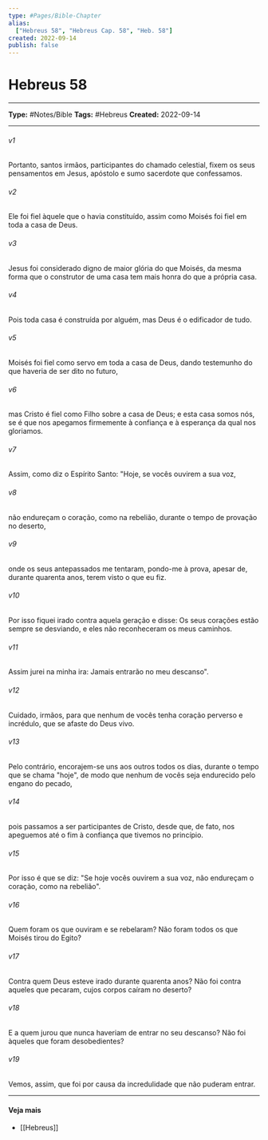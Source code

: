 ```yaml
---
type: #Pages/Bible-Chapter
alias:
  ["Hebreus 58", "Hebreus Cap. 58", "Heb. 58"]
created: 2022-09-14
publish: false
---
```


# Hebreus 58

---

**Type:** #Notes/Bible
**Tags:** #Hebreus
**Created:** 2022-09-14

---

###### v1
Portanto, santos irmãos, participantes do chamado celestial, fixem os seus pensamentos em Jesus, apóstolo e sumo sacerdote que confessamos.
###### v2
Ele foi fiel àquele que o havia constituído, assim como Moisés foi fiel em toda a casa de Deus.
###### v3
Jesus foi considerado digno de maior glória do que Moisés, da mesma forma que o construtor de uma casa tem mais honra do que a própria casa.
###### v4
Pois toda casa é construída por alguém, mas Deus é o edificador de tudo.
###### v5
Moisés foi fiel como servo em toda a casa de Deus, dando testemunho do que haveria de ser dito no futuro,
###### v6
mas Cristo é fiel como Filho sobre a casa de Deus; e esta casa somos nós, se é que nos apegamos firmemente à confiança e à esperança da qual nos gloriamos.
###### v7
Assim, como diz o Espírito Santo: "Hoje, se vocês ouvirem a sua voz,
###### v8
não endureçam o coração, como na rebelião, durante o tempo de provação no deserto,
###### v9
onde os seus antepassados me tentaram, pondo-me à prova, apesar de, durante quarenta anos, terem visto o que eu fiz.
###### v10
Por isso fiquei irado contra aquela geração e disse: Os seus corações estão sempre se desviando, e eles não reconheceram os meus caminhos.
###### v11
Assim jurei na minha ira: Jamais entrarão no meu descanso".
###### v12
Cuidado, irmãos, para que nenhum de vocês tenha coração perverso e incrédulo, que se afaste do Deus vivo.
###### v13
Pelo contrário, encorajem-se uns aos outros todos os dias, durante o tempo que se chama "hoje", de modo que nenhum de vocês seja endurecido pelo engano do pecado,
###### v14
pois passamos a ser participantes de Cristo, desde que, de fato, nos apeguemos até o fim à confiança que tivemos no princípio.
###### v15
Por isso é que se diz: "Se hoje vocês ouvirem a sua voz, não endureçam o coração, como na rebelião".
###### v16
Quem foram os que ouviram e se rebelaram? Não foram todos os que Moisés tirou do Egito?
###### v17
Contra quem Deus esteve irado durante quarenta anos? Não foi contra aqueles que pecaram, cujos corpos caíram no deserto?
###### v18
E a quem jurou que nunca haveriam de entrar no seu descanso? Não foi àqueles que foram desobedientes?
###### v19
Vemos, assim, que foi por causa da incredulidade que não puderam entrar.


---

#### Veja mais

- [[Hebreus]]
